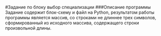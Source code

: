 #Задание по блоку выбор специализации
###Описание программы
Задание содержит блок-схему и файл на Python, результатом работы программы является массив, со строками не длиннее трех
символов, сформированный из исходного массива, содержащего строки произвольной длины.
